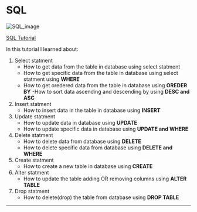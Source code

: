 # SQL



![SQL_image](images/sql.png)

[SQL Tutorial]( https://landing.chartio.com/download-learn-sql)

In this tutorial I learned about:
1. Select statment
    - How to get data from the table in database using select statment
    - How to get specific data from the table in database using select statment using **WHERE** 
    - How to get oredered data from the table in database using **OREDER BY**
    -How to sort data ascending and descending by using **DESC and ASC** 
2. Insert statment 
    - How to insert data in the table in database using **INSERT** 
3. Update statment
    - How to update data in database using **UPDATE** 
    - How to update specific data in database using **UPDATE and WHERE**
4. Delete statment
    - How to delete data from database using **DELETE** 
    - How to delete specific data from database using **DELETE and WHERE**      
5. Create statment
    - How to create a new table in database using **CREATE** 
6. Alter statment
    - How to update the table adding OR removing columns using **ALTER TABLE** 
7. Drop statment
    - How to delete(drop) the table from database using **DROP TABLE**          
---